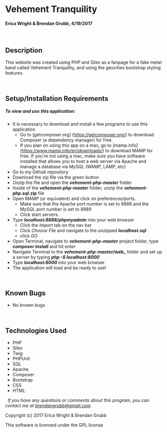 # **Vehement Tranquility**
#### Erica Wright & Brendan Grubb, 4/19/2017


&nbsp;
## Description
This website was created using PHP and Silex as a fanpage for a fake metal band called Vehement Tranquility, and using the geocities bootstrap styling features.

&nbsp;
## Setup/Installation Requirements
##### _To view and use this application:_
* It is necessary to download and install a few programs to use this application
    * Go to [getcomposer.org] (https://getcomposer.org/) to download Composer (a dependency manager) for free.
    * If you plan on using this app on a mac, go to [mamp.info] (https://www.mamp.info/en/downloads/) to download MAMP for free. If you're not using a mac, make sure you have software installed that allows you to host a web server via Apache and manage a database via MySQL (WAMP, LAMP, etc)
* Go to my Github repository
* Download the zip file via the green button
* Unzip the file and open the **_vehement-php-master_** folder
* Inside of the **_vehement-php-master_** folder, unzip the **_vehement-php.sql.zip_** file
* Open MAMP (or equivalent) and click on preferences/ports.
    * Make sure that the Apache port number is set to 8888 and the MySQL port number is set to 8889
    * Click start servers.
* Type **_localhost:8888/phpmyadmin_** into your web browser
    * Click the _Import_ tab on the nav bar
    * Click _Choose File_ and navigate to the unzipped **_localhost.sql_**
    * click _GO_
* Open Terminal, navigate to **_vehement-php-master_** project folder, type **_composer install_** and hit enter
* Navigate Terminal to the **_vehement-php-master_/web_** folder and set up a server by typing **_php -S localhost:8000_**
* Type **_localhost:8000_** into your web browser
* The application will load and be ready to use!

&nbsp;
## Known Bugs
* No known bugs

&nbsp;
## Technologies Used
* PHP
* Silex
* Twig
* PHPUnit
* SQL
* Apache
* Composer
* Bootstrap
* CSS
* HTML

&nbsp;
_If you have any questions or comments about this program, you can contact me at [brendangrubb@gmail.com](mailto:brendangrubb@gmail.com)._

Copyright (c) 2017 Erica Wright & Brendan Grubb

This software is licensed under the GPL license
